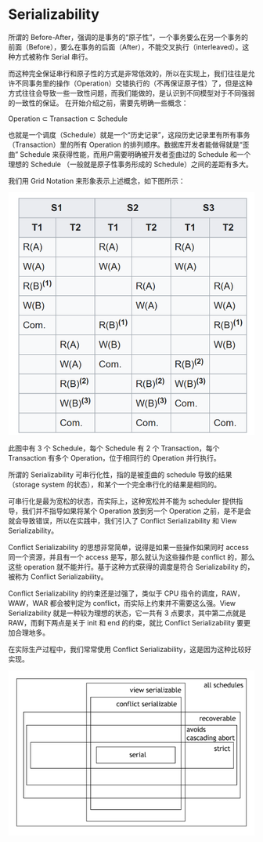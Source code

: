 # Serializability

所谓的 Before-After，强调的是事务的“原子性”，一个事务要么在另一个事务的前面（Before），要么在事务的后面（After），不能交叉执行（interleaved）。这种方式被称作 Serial 串行。

而这种完全保证串行和原子性的方式是非常低效的，所以在实现上，我们往往是允许不同事务里的操作（Operation）交错执行的（不再保证原子性）了，但是这种方式往往会导致一些一致性问题，而我们能做的，是认识到不同模型对于不同强弱的一致性的保证。 在开始介绍之前，需要先明确一些概念：

Operation ⊂ Transaction ⊂ Schedule

也就是一个调度（Schedule）就是一个“历史记录”，这段历史记录里有所有事务（Transaction）里的所有 Operation 的排列顺序。数据库开发者能做得就是“歪曲” Schedule 来获得性能，而用户需要明确被开发者歪曲过的 Schedule 和一个理想的 Schedule （一般就是原子性事务形成的 Schedule）之间的差距有多大。

我们用 Grid Notation 来形象表示上述概念，如下图所示：

![](img/clipboard-20241105T194227.png)

此图中有 3 个 Schedule，每个 Schedule 有 2 个 Transaction，每个 Transaction 有多个 Operation，位于相同行的 Operation 并行执行。

所谓的 Serializability 可串行化性，指的是被歪曲的 schedule 导致的结果（storage system 的状态），和某个一个完全串行化的结果是相同的。

可串行化是最为宽松的状态，而实际上，这种宽松并不能为 scheduler 提供指导，我们并不指导如果将某个 Operation 放到另一个 Operation 之前，是不是会就会导致错误，所以在实践中，我们引入了 Conflict Serializability 和 View Serializability。

Conflict Serializability 的思想非常简单，说得是如果一些操作如果同时 access 同一个资源，并且有一个 access 是写，那么就认为这些操作是 conflict 的，那么这些 operation 就不能并行。基于这种方式获得的调度是符合 Serializability 的，被称为 Conflict Serializability。

Conflict Serializability 的约束还是过强了，类似于 CPU 指令的调度，RAW，WAW，WAR 都会被判定为 conflict，而实际上约束并不需要这么强。View Serializability 就是一种较为理想的状态，它一共有 3 点要求，其中第二点就是 RAW，而剩下两点是关于 init 和 end 的约束，就比 Conflict Serializability 要更加合理地多。

在实际生产过程中，我们常常使用 Conflict Serializability，这是因为这种比较好实现。

![](img/clipboard-20241105T194446.png)
